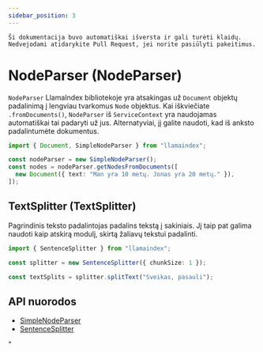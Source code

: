 ```yaml
---
sidebar_position: 3
---
```


`Ši dokumentacija buvo automatiškai išversta ir gali turėti klaidų. Nedvejodami atidarykite Pull Request, jei norite pasiūlyti pakeitimus.`

# NodeParser (NodeParser)

`NodeParser` LlamaIndex bibliotekoje yra atsakingas už `Document` objektų padalinimą į lengviau tvarkomus `Node` objektus. Kai iškviečiate `.fromDocuments()`, `NodeParser` iš `ServiceContext` yra naudojamas automatiškai tai padaryti už jus. Alternatyviai, jį galite naudoti, kad iš anksto padalintumėte dokumentus.

```typescript
import { Document, SimpleNodeParser } from "llamaindex";

const nodeParser = new SimpleNodeParser();
const nodes = nodeParser.getNodesFromDocuments([
  new Document({ text: "Man yra 10 metų. Jonas yra 20 metų." }),
]);
```

## TextSplitter (TextSplitter)

Pagrindinis teksto padalintojas padalins tekstą į sakiniais. Jį taip pat galima naudoti kaip atskirą modulį, skirtą žaliavų tekstui padalinti.

```typescript
import { SentenceSplitter } from "llamaindex";

const splitter = new SentenceSplitter({ chunkSize: 1 });

const textSplits = splitter.splitText("Sveikas, pasauli");
```

## API nuorodos

- [SimpleNodeParser](../../api/classes/SimpleNodeParser.md)
- [SentenceSplitter](../../api/classes/SentenceSplitter.md)

"
